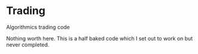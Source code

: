 # Trading
Algorithmics trading code

Nothing worth here. This is a half baked code which I set out to work on but never completed.
